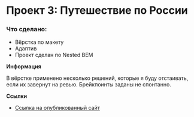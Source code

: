 # Проект 3: Путешествие по России

### Что сделано:
* Вёрстка по макету
* Адаптив
* Проект сделан по Nested BEM

**Информация**

В вёрстке применено несколько решений, которые я буду отстаивать, если их завернут на ревью. Брейкпоинты заданы не спонтанно. 

**Ссылки**

* [Ссылка на опубликованный сайт](https://rjadyshkom.github.io/russian-travel/)